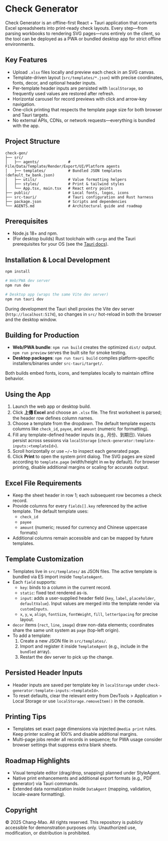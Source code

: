 # Check Generator

Check Generator is an offline-first React + Tauri application that converts Excel spreadsheets into print-ready check layouts. Every step—from parsing workbooks to rendering SVG pages—runs entirely on the client, so the tool can be deployed as a PWA or bundled desktop app for strict offline environments.

## Key Features
- Upload `.xlsx` files locally and preview each check in an SVG canvas.
- Template-driven layout (`src/templates/*.json`) with precise coordinates, fonts, decor, and optional header inputs.
- Per-template header inputs are persisted with `localStorage`, so frequently used values are restored after refresh.
- Horizontal carousel for record previews with click and arrow-key navigation.
- One-click printing that respects the template page size for both browser and Tauri targets.
- No external APIs, CDNs, or network requests—everything is bundled with the app.

## Project Structure
```
check-gen/
├── src/
│   ├── agents/             # File/Data/Template/Render/Export/UI/Platform agents
│   ├── templates/          # Bundled JSON templates (default_tw_bank.json)
│   ├── utils/              # Value formatting helpers
│   ├── styles/             # Print & tailwind styles
│   └── App.tsx, main.tsx   # React entry points
├── public/                 # Local fonts, logos, icons
├── src-tauri/              # Tauri configuration and Rust harness
├── package.json            # Scripts and dependencies
└── AGENTS.md               # Architectural guide and roadmap
```

## Prerequisites
- Node.js 18+ and npm.
- (For desktop builds) Rust toolchain with `cargo` and the Tauri prerequisites for your OS (see the [Tauri docs](https://tauri.app/v1/guides/getting-started/prerequisites/)).

## Installation & Local Development
```bash
npm install

# Web/PWA dev server
npm run dev

# Desktop app (wraps the same Vite dev server)
npm run tauri dev
```

During development the Tauri shell proxies the Vite dev server (`http://localhost:5174`), so changes in `src/` hot-reload in both the browser and the desktop window.

## Building for Production
- **Web/PWA bundle**: `npm run build` creates the optimized `dist/` output. `npm run preview` serves the built site for smoke testing.
- **Desktop packages**: `npm run tauri build` compiles platform-specific installers/binaries under `src-tauri/target/`.

Both builds embed fonts, icons, and templates locally to maintain offline behavior.

## Using the App
1. Launch the web app or desktop build.
2. Click **上傳 Excel** and choose an `.xlsx` file. The first worksheet is parsed; the header row defines column names.
3. Choose a template from the dropdown. The default template expects columns like `check_id`, `payee`, and `amount` (numeric for formatting).
4. Fill any template-defined header inputs (e.g., 月份、到期日). Values persist across sessions via `localStorage` (`check-generator:template-inputs:<templateId>`).
5. Scroll horizontally or use `←/→` to inspect each generated page.
6. Click **Print** to open the system print dialog. The SVG pages are sized according to `template.page` (width/height in `mm` by default). For browser printing, disable additional margins or scaling for accurate output.

## Excel File Requirements
- Keep the sheet header in row 1; each subsequent row becomes a check record.
- Provide columns for every `fields[].key` referenced by the active template. The default template uses:
  - `check_id`
  - `payee`
  - `amount` (numeric; reused for currency and Chinese uppercase formats)
- Additional columns remain accessible and can be mapped by future templates.

## Template Customization
- Templates live in `src/templates/` as JSON files. The active template is bundled via ES import inside `TemplateAgent`.
- Each `field` supports:
  - `key`: binds to a column in the current record.
  - `static`: fixed text rendered as-is.
  - `input`: adds a user-supplied header field (`key`, `label`, `placeholder`, `defaultValue`). Input values are merged into the template render via `customInputs`.
  - `x`, `y`, `w`, `align`, `fontSize`, `fontWeight`, `fill`, `letterSpacing` for precise layout.
- `decor` items (`rect`, `line`, `image`) draw non-data elements; coordinates share the same unit system as `page` (top-left origin).
- To add a template:
  1. Create a new JSON file in `src/templates/`.
  2. Import and register it inside `TemplateAgent` (e.g., include in the `bundled` array).
  3. Restart the dev server to pick up the change.

## Persisted Header Inputs
- Header inputs are saved per template key in `localStorage` under `check-generator:template-inputs:<templateId>`.
- To reset defaults, clear the relevant entry from DevTools > Application > Local Storage or use `localStorage.removeItem()` in the console.

## Printing Tips
- Templates set exact page dimensions via injected `@media print` rules. Keep printer scaling at 100% and disable additional margins.
- Multi-page jobs render all records in sequence; for PWA usage consider browser settings that suppress extra blank sheets.

## Roadmap Highlights
- Visual template editor (drag/drop, snapping) planned under StyleAgent.
- Native print enhancements and additional export formats (e.g., PDF generator) via Tauri commands.
- Extended data normalization inside `DataAgent` (mapping, validation, locale-aware formatting).

## Copyright

© 2025 Chang-Mao. All rights reserved.
This repository is publicly accessible for demonstration purposes only.
Unauthorized use, modification, or distribution is prohibited.
